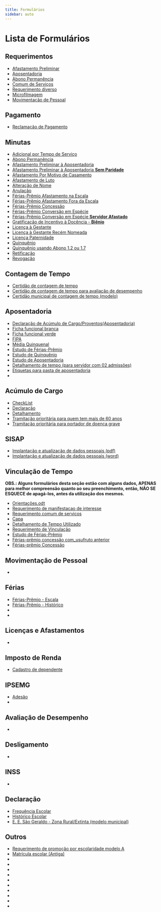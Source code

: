 ```yaml
---
title: Formulários
sidebar: auto
---
```



# Lista de Formulários

## Requerimentos
+ [Afastamento Preliminar](./arquivos/requerimentos/requerimento_afastamento_preliminar.odt)
+ [Aposentadoria](./arquivos/requerimentos/requerimento_aposentadoria.odt) 
+ [Abono Permanência](./arquivos/requerimentos/requerimento_abono_permanencia.odt)
+ [Comum de Serviços](./arquivos/requerimentos/requerimento_comum_servicos.odt) 
+ [Requerimento diverso](./arquivos/requerimentos/requerimento_diverso.odt)
+ [Microfilmagem](./arquivos/requerimentos/requerimento_microfilmagem.odt) 
+ [Movimentação de Pessoal](./arquivos/requerimentos/requerimento_movimentacao_pessoal.pdf)



## Pagamento

+ [Reclamação de Pagamento](./arquivos/reclamacao_pagamento.odt)


## Minutas
+ [Adicional por Tempo de Serviço](./arquivos/minutas/minuta_adicional_tempo_servico.doc)
+ [Abono Permanência](./arquivos/minutas/minuta_abono_permanencia.doc)
+ [Afastamento Preliminar à Aposentadoria](./arquivos/minutas/minuta_afastamento_preliminar.doc)
+ [Afastamento Preliminar à Aposentadoria **Sem Paridade**](./arquivos/minutas/minuta_afastamento_preliminar_sem_paridade.doc)
+ [Afastamento Por Motivo de Casamento](./arquivos/minutas/minuta_afastamento_casamento.doc) 
+ [Afastamento de Luto](./arquivos/minutas/minuta_afastamento_luto.doc) 
+ [Alteração de Nome](./arquivos/minutas/minuta_alteracao_nome.doc)
+ [Anulação](./arquivos/minutas/minuta_anulacao.doc)
+ [Férias-Prêmio Afastamento na Escala](./arquivos/minutas/minuta_ferias_premio_afastamento_escala.docx)
+ [Férias-Prêmio Afastamento Fora da Escala](./arquivos/minutas/minuta_ferias_premio_afastamento_fora_escala.docx)
+ [Férias-Prêmio Concessão](./arquivos/minutas/minuta_ferias_premio_concessao.docx)
+ [Férias-Prêmio Conversão em Espécie](./arquivos/minutas/minuta_ferias_premio_conversao_especie.doc)
+ [Férias-Prêmio Conversão em Espécie **Servidor Afastado**](./arquivos/minutas/minuta_ferias_premio_conversao_especie_servidor_afastado.doc) 
+ [Gratificação de Incentivo à Docência - **Biênio**](./arquivos/minutas/minuta_bienio.doc)
+ [Licença à Gestante](./arquivos/minutas/minuta_licenca_gestante.doc)
+ [Licença à Gestante Recém Nomeada](./arquivos/minutas/minuta_licenca_gestante_recem_nomeada.doc)
+ [Licença Paternidade](./arquivos/minutas/minuta_licenca_paternidade.doc) 
+ [Quinquênio](./arquivos/minutas/minuta_quinquenio.doc)
+ [Quinquênio usando Abono 1.2 ou 1.7](./arquivos/minutas/minuta_quinquenio_com_1.2_e_1.7.doc)
+ [Retificação](./arquivos/minutas/minuta_retificacao.doc) 
+ [Revogação](./arquivos/minutas/minuta_revogacao.doc)


## Contagem de Tempo

+ [Certidão de contagem de tempo](./arquivos/contagem_tempo/contagem_tempo.ods) 
+ [Certidão de contagem de tempo para avaliação de desempenho](./arquivos/contagem_tempo/contagem_tempo.ods) 
+ [Certidão municipal de contagem de tempo (modelo)](./arquivos/contagem_tempo/contagem_tempo_certidao_municipal_modelo.odt) 


## Aposentadoria
+ [Declaração de Acúmulo de Cargo/Proventos(Aposentadoria)](./arquivos/aposentadoria/declaracao_acumulo_cargos_proventos.odt)
+ [Ficha funcional branca](./arquivos/aposentadoria/ficha_funcional_branca.ods)
+ [Ficha funcional verde](./arquivos/aposentadoria/ficha_funcional_verde.ods)
+ [FIPA](./arquivos/aposentadoria/fipa.ods)
+ [Média Quinquenal](./arquivos/aposentadoria/media_quinquenal.ods)
+ [Estudo de Férias-Prêmio](./arquivos/aposentadoria/estudo_ferias_premio.ods)
+ [Estudo de Quinquênio](./arquivos/aposentadoria/estudo_quinquenio.ods)
+ [Estudo de Aposentadoria](./arquivos/aposentadoria/estudo_aposentadoria.ods)
+ [Detalhamento de tempo (para servidor com 02 admissões)](./arquivos/aposentadoria/detalhamento_tempo.ods)
+ [Etiquetas para pasta de aposentadoria](./arquivos/aposentadoria/etiquetas_pasta_aposentadoria.ods)
+ [](./arquivos/aposentadoria/)



## Acúmulo de Cargo
+ [CheckList](./arquivos/acumulo_cargo/acumulo_cargo_checklist.odt)
+ [Declaração](./arquivos/acumulo_cargo/acumulo_cargo_declaracao.odt)
+ [Detalhamento](./arquivos/acumulo_cargo/acumulo_cargo_detalhamento.odt)
+ [Tramitação prioritária para quem tem mais de 60 anos](./arquivos/acumulo_cargo/acumulo_cargo_tramitacao_prioritaria_mais_60_anos.odt)
+ [Tramitação prioritária para portador de doença grave](./arquivos/acumulo_cargo/acumulo_cargo_tramitacao_prioritaria_portador_doenca_grave.odt)


## SISAP
+ [Implantação e atualização de dados pessoais (pdf)](./arquivos/sisap/sisap_implantacao_atualizacao_dados_pessoais.pdf)
+ [Implantação e atualização de dados pessoais (word)](./arquivos/sisap/sisap_implantacao_atualizacao_dados_pessoais.odt)


## Vinculação de Tempo
**OBS.: Alguns formulários desta seção estão com alguns dados, APENAS para melhor compreensão quanto ao seu preenchimento, então, NÃO SE ESQUECE de apagá-los, antes da utilização dos mesmos.**

+ [Orientações.odt](./arquivos/vinculacao_tempo/orientacao-vinculacao_tempo.odt)
+ [Requerimento de manifestacao de interesse](./arquivos/vinculacao_tempo/requerimento_manifestacao-vinculacao_tempo.odt)
+ [Requerimento comum de servicos](./arquivos/vinculacao_tempo/requerimento_comum_servicos-vinculacao_tempo.odt)
+ [Capa](./arquivos/vinculacao_tempo/capa-vinculacao_tempo.odt)
+ [Detalhamento de Tempo Utilizado](./arquivos/vinculacao_tempo/detalhamento_tempo_usado-vinculacao_tempo.ods)
+ [Requerimento de Vinculação](./arquivos/vinculacao_tempo/requerimento-vinculacao_tempo.odt)
+ [Estudo de Férias-Prêmio](./arquivos/vinculacao_tempo/estudo_ferias_premio-vinculacao_tempo.ods)
+ [Férias-prêmio concessão com_usufruto anterior](./arquivos/vinculacao_tempo/ferias_premio_concessao_com_usufruto_anterior-vinculacao_tempo.odt)
+ [Férias-prêmio Concessão](./arquivos/vinculacao_tempo/ferias_premio_concessao-vinculacao_tempo.odt)


## Movimentação de Pessoal
   + 

## Férias
+ [Férias-Prêmio - Escala](./arquivos/ferias/ferias_premio_escala.odt)
+ [Férias-Prêmio - Histórico](./arquivos/ferias/ferias_premio_historico.odt)
+ [](./arquivos/ferias/)
+ [](./arquivos/ferias/)

## Licenças e Afastamentos
   + 

## Imposto de Renda
+ [Cadastro de dependente](./arquivos/imposto_renda_cadastro_dependente.odt)

## IPSEMG
+ [Adesão](./arquivos/ipsemg/ipsemg_adesao.ods)
+ [](./arquivos/ipsemg/)

## Avaliação de Desempenho
   + 

## Desligamento
   + 

## INSS
   +

## Declaração
+ [Frequência Escolar](./arquivos/declaracao/declaracao_frequencia.odt)
+ [Histórico Escolar](./arquivos/declaracao/declaracao_historico.odt)
+ [E. E. São Geraldo - Zona Rural/Extinta (modelo municipal)](./arquivos/declaracao/declaracao_escola_sao_geraldo_zona_rural_modelo.odt)

## Outros
+ [Requerimento de promoção por escolaridade modelo A](./arquivos/requerimentos/requerimento_promocao_escolaridade_modelo_a.pdf)
+ [Matrícula escolar (Antiga)](./arquivos/matricula_escolar.pdf)
+ [](./arquivos/)
+ [](./arquivos/)
+ [](./arquivos/)
+ [](./arquivos/)
+ [](./arquivos/)
+ [](./arquivos/)
+ [](./arquivos/)
+ [](./arquivos/)
+ [](./arquivos/)
+ [](./arquivos/)